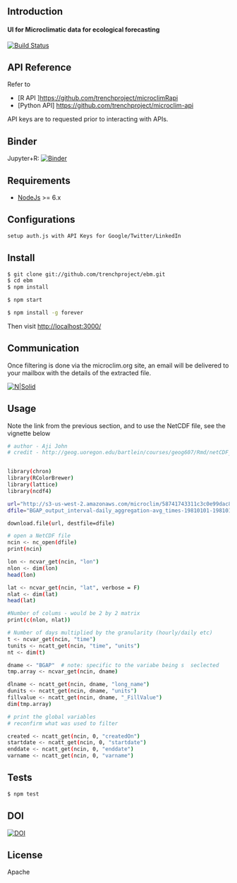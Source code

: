 
## Introduction
#### UI for Microclimatic data for ecological forecasting

[![Build Status](https://travis-ci.org/trenchproject/ebm.svg)](https://travis-ci.org/trenchproject/ebm)

## API Reference

Refer to 

* [R API ]https://github.com/trenchproject/microclimRapi
* [Python API] https://github.com/trenchproject/microclim-api

API keys are to requested prior to interacting with APIs.

## Binder
Jupyter+R: [![Binder](http://mybinder.org/badge.svg)](http://beta.mybinder.org/v2/gh/binder-examples/r/master?filepath=index.ipynb)

## Requirements

* [NodeJs](http://nodejs.org) >= 6.x

## Configurations

```sh
setup auth.js with API Keys for Google/Twitter/LinkedIn
```


## Install

```sh
$ git clone git://github.com/trenchproject/ebm.git
$ cd ebm
$ npm install

```
```sh
$ npm start

$ npm install -g forever
```

Then visit [http://localhost:3000/](http://localhost:3000/)

## Communication

Once filtering is done via the microclim.org site, an email will be delivered to your mailbox with the details of the extracted file.

[![N|Solid](http://microclim.org/images/email-corres.png)]()


## Usage 

Note the link from the previous section, and to use the NetCDF file, see the vignette below

```sh
# author - Aji John
# credit - http://geog.uoregon.edu/bartlein/courses/geog607/Rmd/netCDF_01.htm


library(chron)
library(RColorBrewer)
library(lattice)
library(ncdf4)

url="http://s3-us-west-2.amazonaws.com/microclim/58741743311c3c0e99dac83d/BGAP_output_interval-daily_aggregation-avg_times-19810101-19810122_created-2017-01-09-2316.nc"
dfile="BGAP_output_interval-daily_aggregation-avg_times-19810101-19810122_created-2017-01-09-2316.nc"

download.file(url, destfile=dfile)

# open a NetCDF file
ncin <- nc_open(dfile)
print(ncin)

lon <- ncvar_get(ncin, "lon")
nlon <- dim(lon)
head(lon)

lat <- ncvar_get(ncin, "lat", verbose = F)
nlat <- dim(lat)
head(lat)

#Number of colums - would be 2 by 2 matrix
print(c(nlon, nlat))

# Number of days multiplied by the granularity (hourly/daily etc)
t <- ncvar_get(ncin, "time")
tunits <- ncatt_get(ncin, "time", "units")
nt <- dim(t)

dname <- "BGAP"  # note: specific to the variabe being s  seclected
tmp.array <- ncvar_get(ncin, dname)

dlname <- ncatt_get(ncin, dname, "long_name")
dunits <- ncatt_get(ncin, dname, "units")
fillvalue <- ncatt_get(ncin, dname, "_FillValue")
dim(tmp.array)

# print the global variables
# reconfirm what was used to filter

created <- ncatt_get(ncin, 0, "createdOn")
startdate <- ncatt_get(ncin, 0, "startdate")
enddate <- ncatt_get(ncin, 0, "enddate")
varname <- ncatt_get(ncin, 0, "varname")

```

## Tests

```sh
$ npm test
```

## DOI
[![DOI](https://zenodo.org/badge/67786449.svg)](https://zenodo.org/badge/latestdoi/67786449)

## License

Apache